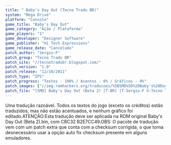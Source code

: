 ```yaml
---
title: " Baby's Day Out (Tecno Tradu BR)"
system: "Mega Drive"
platform: "Console"
game_title: "Baby's Day Out"
game_category: "Ação / Plataforma"
game_players: "1"
game_developer: "Designer Software"
game_publisher: "Hi Tech Expressions"
game_release_date: "Cancelado"
patch_author: "Sergio-F"
patch_group: "Tecno Tradu BR"
patch_site: "//tecnotradubr.blogspot.com/"
patch_version: "1.0"
patch_release: "12/10/2011"
patch_type: "IPS"
patch_progress: "Textos - 100% / Acentos - 0% / Gráficos - 0%"
patch_images: ["//img.romhackers.org/traducoes/%5BSMD%5D%20Baby's%20Day%20Out%20-%20Tecno%20Tradu%20BR%20-%201.png","//img.romhackers.org/traducoes/%5BSMD%5D%20Baby's%20Day%20Out%20-%20Tecno%20Tradu%20BR%20-%202.png","//img.romhackers.org/traducoes/%5BSMD%5D%20Baby's%20Day%20Out%20-%20Tecno%20Tradu%20BR%20-%203.png"]
patch_file: "[SMD] Baby's Day Out (Beta 2) [T-BR] [T-Sergio-F G-Tecno Tradu BR] [V-1.0 A-2011].rar"
---
```

Uma tradução razoável. Todos os textos do jogo (exceto os créditos) estão traduzidos, mas não estão acentuados, e nenhum gráfico foi editado.ATENÇÃO:Esta tradução deve ser aplicada na ROM original Baby's Day Out (Beta 2).bin, com CRC32 B2E7CC49.OBS: O pacote de tradução vem com um patch extra que conta com a checksum corrigida, o que torna desnecessário usar a opção auto fix checksum presente em alguns emuladores.